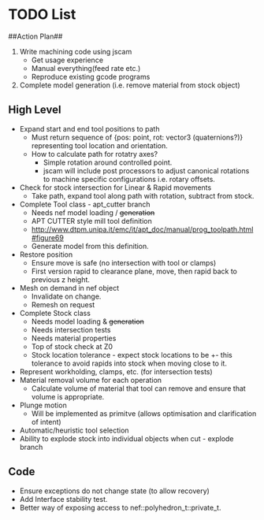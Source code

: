 # TODO List #

##Action Plan##
 1. Write machining code using jscam
    * Get usage experience
    * Manual everything(feed rate etc.)
    * Reproduce existing gcode programs
 2. Complete model generation (i.e. remove material from stock object)

## High Level ##
 * Expand start and end tool positions to path
    - Must return sequence of {pos: point, rot: vector3 (quaternions?)} representing tool location and orientation.
    - How to calculate path for rotatry axes?
       - Simple rotation around controlled point.
       - jscam will include post processors to adjust canonical rotations to machine specific configurations i.e. rotary offsets.
 * Check for stock intersection for Linear & Rapid movements
    - Take path, expand tool along path with rotation, subtract from stock.
 * Complete Tool class - apt_cutter branch
    - Needs nef model loading / ~~generation~~
    - APT CUTTER style mill tool definition
    - http://www.dtpm.unipa.it/emc/it/apt_doc/manual/prog_toolpath.html#figure69
    - Generate model from this definition.
 * Restore position
    - Ensure move is safe (no intersection with tool or clamps)
    - First version rapid to clearance plane, move, then rapid back to previous z height.
 * Mesh on demand in nef object
    - Invalidate on change.
    - Remesh on request
 * Complete Stock class
    - Needs model loading & ~~generation~~
    - Needs intersection tests
    - Needs material properties
    - Top of stock check at Z0
    - Stock location tolerance - expect stock locations to be +- this tolerance to avoid rapids into stock when moving close to it.
 * Represent workholding, clamps, etc. (for intersection tests)
 * Material removal volume for each operation
    - Calculate volume of material that tool can remove and ensure that volume is appropriate.
 * Plunge motion
    * Will be implemented as primitve (allows optimisation and clarification of intent)
 * Automatic/heuristic tool selection
 * Ability to explode stock into individual objects when cut - explode branch

## Code ##
 * Ensure exceptions do not change state (to allow recovery)
 * Add Interface stability test.
 * Better way of exposing access to nef::polyhedron_t::private_t.
